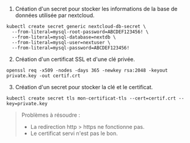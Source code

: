 1. Création d'un secret pour stocker les informations de la base de données utilisée par nextcloud.

```shell
kubectl create secret generic nextcloud-db-secret \
  --from-literal=mysql-root-password=ABCDEF123456! \
  --from-literal=mysql-database=nextdb \
  --from-literal=mysql-user=nextuser \
  --from-literal=mysql-password=ABCDEF123456!
```


2. Création d'un certificat SSL et d'une clé privée.

```shell
openssl req -x509 -nodes -days 365 -newkey rsa:2048 -keyout private.key -out certif.crt
```

3. Création d'un secret pour stocker la clé et le certificat.

```shell
kubectl create secret tls mon-certificat-tls --cert=certif.crt --key=private.key
```


> Problèmes à résoudre :
> - La redirection http > https ne fonctionne pas.
> - Le certificat servi n'est pas le bon.

